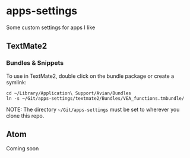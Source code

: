 # apps-settings

Some custom settings for apps I like

## TextMate2

### Bundles & Snippets

To use in TextMate2, double click on the bundle package or create a symlink:

~~~
cd ~/Library/Application\ Support/Avian/Bundles
ln -s ~/Git/apps-settings/textmate2/Bundles/VEA_functions.tmbundle/
~~~

NOTE: The directory `~/Git/apps-settings` must be set to wherever you clone this repo.

## Atom

Coming soon